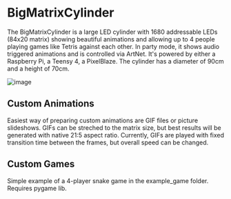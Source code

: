# BigMatrixCylinder

The BigMatrixCylinder is a large LED cylinder with 1680 addressable LEDs (84x20 matrix) showing beautiful animations and allowing up to 4 people playing games like Tetris against each other. In party mode, it shows audio triggered animations and is controlled via ArtNet. It's powered by either a Raspberry Pi, a Teensy 4, a PixelBlaze. The cylinder has a diameter of 90cm and a height of 70cm.

![image](https://github.com/makeTVee/BigMatrixCylinder/assets/18531000/c600e6b2-864a-4ea3-a0e9-51fce3c3d0de)

## Custom Animations

Easiest way of preparing custom animations are GIF files or picture slideshows. GIFs can be streched to the matrix size, but best results will be generated with native 21:5 aspect ratio. Currently, GIFs are played with fixed transition time between the frames, but overall speed can be changed.

## Custom Games
Simple example of a 4-player snake game in the example_game folder. Requires pygame lib.
